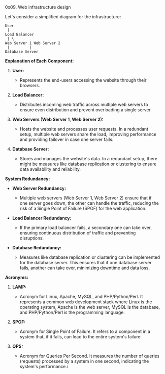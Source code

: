 0x09. Web infrastructure design

Let's consider a simplified diagram for the infrastructure:

```
User
 |
Load Balancer
 | \
Web Server 1 Web Server 2
 |         |
Database Server
```

**Explanation of Each Component:**

1. **User:**
   - Represents the end-users accessing the website through their browsers.

2. **Load Balancer:**
   - Distributes incoming web traffic across multiple web servers to ensure even distribution and prevent overloading a single server.

3. **Web Servers (Web Server 1, Web Server 2):**
   - Hosts the website and processes user requests. In a redundant setup, multiple web servers share the load, improving performance and providing failover in case one server fails.

4. **Database Server:**
   - Stores and manages the website's data. In a redundant setup, there might be measures like database replication or clustering to ensure data availability and reliability.

**System Redundancy:**

- **Web Server Redundancy:**
  - Multiple web servers (Web Server 1, Web Server 2) ensure that if one server goes down, the other can handle the traffic, reducing the risk of a Single Point of Failure (SPOF) for the web application.

- **Load Balancer Redundancy:**
  - If the primary load balancer fails, a secondary one can take over, ensuring continuous distribution of traffic and preventing disruptions.

- **Database Redundancy:**
  - Measures like database replication or clustering can be implemented for the database server. This ensures that if one database server fails, another can take over, minimizing downtime and data loss.

**Acronyms:**

1. **LAMP:**
   - Acronym for Linux, Apache, MySQL, and PHP/Python/Perl. It represents a common web development stack where Linux is the operating system, Apache is the web server, MySQL is the database, and PHP/Python/Perl is the programming language.

2. **SPOF:**
   - Acronym for Single Point of Failure. It refers to a component in a system that, if it fails, can lead to the entire system's failure.

3. **QPS:**
   - Acronym for Queries Per Second. It measures the number of queries (requests) processed by a system in one second, indicating the system's performance.i

